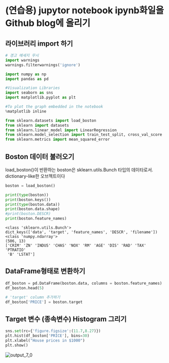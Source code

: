 
# (연습용) jupytor notebook ipynb화일을 Github blog에 올리기



## 라이브러리 import 하기


```python
# 경고 메세지 무시
import warnings
warnings.filterwarnings('ignore')

import numpy as np
import pandas as pd

#Visualization Libraries
import seaborn as sns
import matplotlib.pyplot as plt

#To plot the graph embedded in the notebook
%matplotlib inline

from sklearn.datasets import load_boston
from sklearn import datasets
from sklearn.linear_model import LinearRegression
from sklearn.model_selection import train_test_split, cross_val_score
from sklearn.metrics import mean_squared_error

```

## Boston 데이터 불러오기

load_boston()이 반환하는 boston은 sklearn.utils.Bunch 타입의 데이타로서. dictionary-like한 오브젝트이다


```python
boston = load_boston()

print(type(boston))
print(boston.keys())
print(type(boston.data))
print(boston.data.shape)
#print(boston.DESCR)
print(boston.feature_names)
```

    <class 'sklearn.utils.Bunch'>
    dict_keys(['data', 'target', 'feature_names', 'DESCR', 'filename'])
    <class 'numpy.ndarray'>
    (506, 13)
    ['CRIM' 'ZN' 'INDUS' 'CHAS' 'NOX' 'RM' 'AGE' 'DIS' 'RAD' 'TAX' 'PTRATIO'
     'B' 'LSTAT']
    

## DataFrame형태로 변환하기


```python
df_boston = pd.DataFrame(boston.data, columns = boston.feature_names)
df_boston.head(5)

# 'target' column 추가하기
df_boston['PRICE'] = boston.target
```

## Target 변수 (종속변수) Histogram 그리기


```python
sns.set(rc={'figure.figsize':(11.7,8.27)})
plt.hist(df_boston['PRICE'], bins=30)
plt.xlabel("House prices in $1000")
plt.show()
```



![output_7_0](https://user-images.githubusercontent.com/130041601/233370175-1dd879f4-2a46-4fe7-8975-44cd02658f14.png)



```python

```
